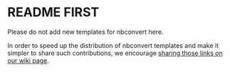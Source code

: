 README FIRST
============

Please do not add new templates for nbconvert here.

In order to speed up the distribution of nbconvert templates and make it
simpler to share such contributions, we encourage [sharing those links on our
wiki
page](https://github.com/ipython/ipython/wiki/Cookbook:%20nbconvert%20templates).
